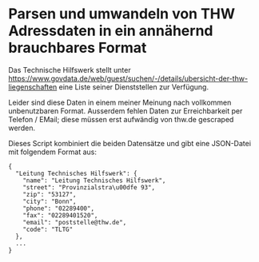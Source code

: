 # Parsen und umwandeln von THW Adressdaten in ein annähernd brauchbares Format

Das Technische Hilfswerk stellt unter
https://www.govdata.de/web/guest/suchen/-/details/ubersicht-der-thw-liegenschaften
eine Liste seiner Dienststellen zur Verfügung.

Leider sind diese Daten in einem meiner Meinung nach vollkommen unbenutzbaren
Format. Ausserdem fehlen Daten zur Erreichbarkeit per Telefon / EMail; diese
müssen erst aufwändig von thw.de gescraped werden.

Dieses Script kombiniert die beiden Datensätze und gibt eine JSON-Datei mit
folgendem Format aus:

```
{
  "Leitung Technisches Hilfswerk": {
    "name": "Leitung Technisches Hilfswerk",
    "street": "Provinzialstra\u00dfe 93",
    "zip": "53127",
    "city": "Bonn",
    "phone": "02289400",
    "fax": "02289401520",
    "email": "poststelle@thw.de",
    "code": "TLTG"
  },
  ...
}
```

